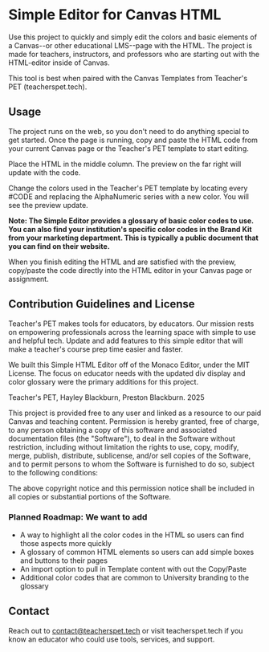 # Simple Editor for Canvas HTML
Use this project to quickly and simply edit the colors and basic elements of a Canvas--or other educational LMS--page with the HTML. The project is made for teachers, instructors, and professors who are starting out with the HTML-editor inside of Canvas. 

This tool is best when paired with the Canvas Templates from Teacher's PET (teacherspet.tech).

## Usage

The project runs on the web, so you don't need to do anything special to get started. Once the page is running, copy and paste the HTML code from your current Canvas page or the Teacher's PET template to start editing. 

Place the HTML in the middle column. The preview on the far right will update with the code. 

Change the colors used in the Teacher's PET template by locating every #CODE and replacing the AlphaNumeric series with a new color. You will see the preview update. 

**Note: The Simple Editor provides a glossary of basic color codes to use. You can also find your institution's specific color codes in the Brand Kit from your marketing department. This is typically a public document that you can find on their website.**

When you finish editing the HTML and are satisfied with the preview, copy/paste the code directly into the HTML editor in your Canvas page or assignment.

## Contribution Guidelines and License

Teacher's PET makes tools for educators, by educators. Our mission rests on empowering professionals across the learning space with simple to use and helpful tech. Update and add features to this simple editor that will make a teacher's course prep time easier and faster. 

We built this Simple HTML Editor off of the Monaco Editor, under the MIT License. The focus on educator needs with the updated div display and color glossary were the primary additions for this project. 

Teacher's PET, Hayley Blackburn, Preston Blackburn. 2025

This project is provided free to any user and linked as a resource to our paid Canvas and teaching content. 
Permission is hereby granted, free of charge, to any person obtaining a copy
of this software and associated documentation files (the "Software"), to deal
in the Software without restriction, including without limitation the rights
to use, copy, modify, merge, publish, distribute, sublicense, and/or sell
copies of the Software, and to permit persons to whom the Software is
furnished to do so, subject to the following conditions:

The above copyright notice and this permission notice shall be included in all
copies or substantial portions of the Software.

### Planned Roadmap: We want to add

* A way to highlight all the color codes in the HTML so users can find those aspects more quickly
* A glossary of common HTML elements so users can add simple boxes and buttons to their pages
* An import option to pull in Template content with out the Copy/Paste
* Additional color codes that are common to University branding to the glossary

## Contact

Reach out to contact@teacherspet.tech or visit teacherspet.tech if you know an educator who could use tools, services, and support.